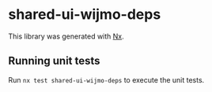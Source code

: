# shared-ui-wijmo-deps

This library was generated with [Nx](https://nx.dev).

## Running unit tests

Run `nx test shared-ui-wijmo-deps` to execute the unit tests.

